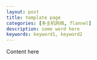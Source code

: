 ```yaml
---
layout: post
title: template page
categories: [多主机网络, flannel]
description: some word here
keywords: keyword1, keyword2
---
```


Content here
